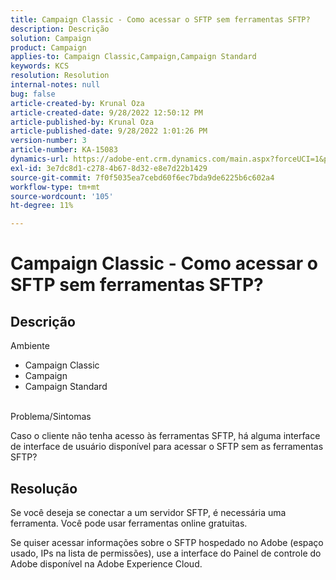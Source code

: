 ```yaml
---
title: Campaign Classic - Como acessar o SFTP sem ferramentas SFTP?
description: Descrição
solution: Campaign
product: Campaign
applies-to: Campaign Classic,Campaign,Campaign Standard
keywords: KCS
resolution: Resolution
internal-notes: null
bug: false
article-created-by: Krunal Oza
article-created-date: 9/28/2022 12:50:12 PM
article-published-by: Krunal Oza
article-published-date: 9/28/2022 1:01:26 PM
version-number: 3
article-number: KA-15083
dynamics-url: https://adobe-ent.crm.dynamics.com/main.aspx?forceUCI=1&pagetype=entityrecord&etn=knowledgearticle&id=8537a612-2c3f-ed11-9db1-000d3a5c1bcc
exl-id: 3e7dc8d1-c278-4b67-8d32-e8e7d22b1429
source-git-commit: 7f0f5035ea7cebd60f6ec7bda9de6225b6c602a4
workflow-type: tm+mt
source-wordcount: '105'
ht-degree: 11%

---
```


# Campaign Classic - Como acessar o SFTP sem ferramentas SFTP?

## Descrição

Ambiente

- Campaign Classic
- Campaign
- Campaign Standard

<br>Problema/Sintomas<br>

Caso o cliente não tenha acesso às ferramentas SFTP, há alguma interface de interface de usuário disponível para acessar o SFTP sem as ferramentas SFTP?

## Resolução

Se você deseja se conectar a um servidor SFTP, é necessária uma ferramenta. Você pode usar ferramentas online gratuitas.

Se quiser acessar informações sobre o SFTP hospedado no Adobe (espaço usado, IPs na lista de permissões), use a interface do Painel de controle do Adobe disponível na Adobe Experience Cloud.
